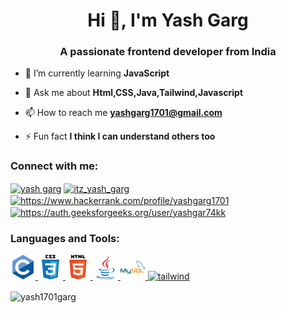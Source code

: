 <h1 align="center">Hi 👋, I'm Yash Garg</h1>
<h3 align="center">A passionate frontend developer from India</h3>

- 🌱 I’m currently learning **JavaScript**

- 💬 Ask me about **Html,CSS,Java,Tailwind,Javascript**

- 📫 How to reach me **yashgarg1701@gmail.com**

- ⚡ Fun fact **I think I can understand others too**

<h3 align="left">Connect with me:</h3>
<p align="left">
<a href="https://linkedin.com/in/yash garg" target="blank"><img align="center" src="https://raw.githubusercontent.com/rahuldkjain/github-profile-readme-generator/master/src/images/icons/Social/linked-in-alt.svg" alt="yash garg" height="30" width="40" /></a>
<a href="https://instagram.com/itz_yash_garg" target="blank"><img align="center" src="https://raw.githubusercontent.com/rahuldkjain/github-profile-readme-generator/master/src/images/icons/Social/instagram.svg" alt="itz_yash_garg" height="30" width="40" /></a>
<a href="https://www.hackerrank.com/https://www.hackerrank.com/profile/yashgarg1701" target="blank"><img align="center" src="https://raw.githubusercontent.com/rahuldkjain/github-profile-readme-generator/master/src/images/icons/Social/hackerrank.svg" alt="https://www.hackerrank.com/profile/yashgarg1701" height="30" width="40" /></a>
<a href="https://auth.geeksforgeeks.org/user/https://auth.geeksforgeeks.org/user/yashgar74kk" target="blank"><img align="center" src="https://raw.githubusercontent.com/rahuldkjain/github-profile-readme-generator/master/src/images/icons/Social/geeks-for-geeks.svg" alt="https://auth.geeksforgeeks.org/user/yashgar74kk" height="30" width="40" /></a>
</p>

<h3 align="left">Languages and Tools:</h3>
<p align="left"> <a href="https://www.cprogramming.com/" target="_blank" rel="noreferrer"> <img src="https://raw.githubusercontent.com/devicons/devicon/master/icons/c/c-original.svg" alt="c" width="40" height="40"/> </a> <a href="https://www.w3schools.com/css/" target="_blank" rel="noreferrer"> <img src="https://raw.githubusercontent.com/devicons/devicon/master/icons/css3/css3-original-wordmark.svg" alt="css3" width="40" height="40"/> </a> <a href="https://www.w3.org/html/" target="_blank" rel="noreferrer"> <img src="https://raw.githubusercontent.com/devicons/devicon/master/icons/html5/html5-original-wordmark.svg" alt="html5" width="40" height="40"/> </a> <a href="https://www.java.com" target="_blank" rel="noreferrer"> <img src="https://raw.githubusercontent.com/devicons/devicon/master/icons/java/java-original.svg" alt="java" width="40" height="40"/> </a> <a href="https://www.mysql.com/" target="_blank" rel="noreferrer"> <img src="https://raw.githubusercontent.com/devicons/devicon/master/icons/mysql/mysql-original-wordmark.svg" alt="mysql" width="40" height="40"/> </a> <a href="https://tailwindcss.com/" target="_blank" rel="noreferrer"> <img src="https://www.vectorlogo.zone/logos/tailwindcss/tailwindcss-icon.svg" alt="tailwind" width="40" height="40"/> </a> </p>

<p><img align="center" src="https://github-readme-stats.vercel.app/api/top-langs?username=yash1701garg&show_icons=true&locale=en&layout=compact" alt="yash1701garg" /></p>

